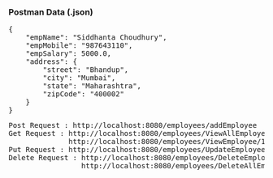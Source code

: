 ### Postman Data (.json)

<pre>
{
    "empName": "Siddhanta Choudhury",
    "empMobile": "987643110",
    "empSalary": 5000.0,
    "address": {
        "street": "Bhandup",
        "city": "Mumbai",
        "state": "Maharashtra",
        "zipCode": "400002"
    }
}
</pre>

<pre>
Post Request : http://localhost:8080/employees/addEmployee
Get Request : http://localhost:8080/employees/ViewAllEmployee 
              http://localhost:8080/employees/ViewEmployee/1
Put Request : http://localhost:8080/employees/UpdateEmployee/1
Delete Request : http://localhost:8080/employees/DeleteEmployee/3
                 http://localhost:8080/employees/DeleteAllEmployee
    
</pre>

